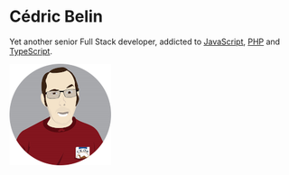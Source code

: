 # Cédric Belin
Yet another senior Full Stack developer, addicted to [JavaScript](https://developer.mozilla.org/en-US/docs/Web/JavaScript), [PHP](https://www.php.net) and [TypeScript](https://www.typescriptlang.org).

![Cédric Belin](img/cedric_belin.png)

